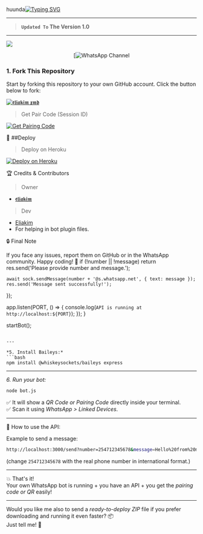 huunda<a href="https://git.io/typing-svg"><img src="https://readme-typing-svg.demolab.com?font=Black+Ops+One&size=100&pause=1000&color=FF0000&center=true&width=1000&height=200&lines=Eliakim-Xmd" alt="Typing SVG" /></a>
  </p>
  
---   

> **`Updated To` The Version 1.0**

---

<a><img src='https://files.catbox.moe/4i1zqg.jpg'/></a>

<div align="center">
  
[![WhatsApp Channel](https://whatsapp.com/channel/0029VbAF7Og65yD6dbZeBv2t)
</div>



### 1. Fork This Repository

Start by forking this repository to your own GitHub account. Click the button below to fork:

  <a href="https://github.com/eliakip/Eliakim-Xmd/fork"><img title="𝖊𝖑𝖎𝖆𝖐𝖎𝖒 𝖝𝖒𝖉" src="https://img.shields.io/badge/FORK-𝖊𝖑𝖎𝖆𝖐𝖎𝖒-𝖝𝖒𝖉h?color=green&style=for-the-badge&logo=stackshare"></a>

> Get Pair Code (Session ID)



<p align="left">  
<a href='https://vev-45012a119fed.herokuapp.com/pair' target="_blank"><img alt='Get Pairing Code' src='https://img.shields.io/badge/Get%20Pairing%20Code-B700FB?style=for-the-badge&logo=codefactor&logoColor=white'/></a>  
</p>

🚀 ##Deploy

> Deploy on Heroku



<p align="left">  
<a href='https://dashboard.heroku.com/new?template=https://github.com/eliakip/Eliakim-Xmd' target="_blank"><img alt='Deploy on Heroku' src='https://img.shields.io/badge/Deploy%20on-Heroku-FF004D?style=for-the-badge&logo=heroku&logoColor=white'/></a>  
</p>



🏆 Credits & Contributors
> Owner 
- [𝖊𝖑𝖎𝖆𝖐𝖎𝖒](https://github.com/eliakip)

> Dev
- [Eliakim]()
- For helping in bot plugin files.
  



🔒 Final Note

If you face any issues, report them on GitHub or in the WhatsApp community.
Happy coding! 🚀 
if (!number || !message) return res.send('Please provide number and message.');
    
    await sock.sendMessage(number + '@s.whatsapp.net', { text: message });
    res.send('Message sent successfully!');
  });

  app.listen(PORT, () => {
    console.log(`API is running at http://localhost:${PORT}`);
  });
}

startBot();
```

---

*5. Install Baileys:*
```bash
npm install @whiskeysockets/baileys express
```

---

*6. Run your bot:*
```bash
node bot.js
```

✅ It will show a *QR Code or Pairing Code* directly inside your terminal.  
✅ Scan it using *WhatsApp > Linked Devices*.

---
🛜 How to use the API:

Example to send a message:
```bash
http://localhost:3000/send?number=254712345678&message=Hello%20from%20my%20bot
```

(change `254712345678` with the real phone number in international format.)

---

💥 That's it!  
Your own WhatsApp bot is running + you have an API + you get the *pairing code or QR* easily!

---

Would you like me also to send a *ready-to-deploy ZIP* file if you prefer downloading and running it even faster? 📦  
Just tell me! 🚀
